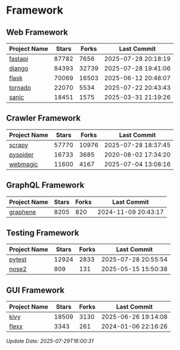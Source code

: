 # Framework

## Web Framework
| Project Name | Stars | Forks | Last Commit |
| ------------ | ----- | ----- | ----------- |
| [fastapi](https://github.com/fastapi/fastapi) | 87782 | 7656 | 2025-07-28 20:18:19 |
| [django](https://github.com/django/django) | 84393 | 32739 | 2025-07-28 19:41:06 |
| [flask](https://github.com/pallets/flask) | 70069 | 16503 | 2025-06-12 20:48:07 |
| [tornado](https://github.com/tornadoweb/tornado) | 22070 | 5534 | 2025-07-22 20:43:43 |
| [sanic](https://github.com/sanic-org/sanic) | 18451 | 1575 | 2025-03-31 21:19:26 |

## Crawler Framework
| Project Name | Stars | Forks | Last Commit |
| ------------ | ----- | ----- | ----------- |
| [scrapy](https://github.com/scrapy/scrapy) | 57770 | 10976 | 2025-07-28 18:37:45 |
| [pyspider](https://github.com/binux/pyspider) | 16733 | 3685 | 2020-08-02 17:34:20 |
| [webmagic](https://github.com/code4craft/webmagic) | 11600 | 4167 | 2025-07-04 13:08:16 |

## GraphQL Framework
| Project Name | Stars | Forks | Last Commit |
| ------------ | ----- | ----- | ----------- |
| [graphene](https://github.com/graphql-python/graphene) | 8205 | 820 | 2024-11-09 20:43:17 |

## Testing Framework
| Project Name | Stars | Forks | Last Commit |
| ------------ | ----- | ----- | ----------- |
| [pytest](https://github.com/pytest-dev/pytest) | 12924 | 2833 | 2025-07-28 20:55:54 |
| [nose2](https://github.com/nose-devs/nose2) | 809 | 131 | 2025-05-15 15:50:38 |

## GUI Framework
| Project Name | Stars | Forks | Last Commit |
| ------------ | ----- | ----- | ----------- |
| [kivy](https://github.com/kivy/kivy) | 18509 | 3130 | 2025-06-26 19:14:08 |
| [flexx](https://github.com/flexxui/flexx) | 3343 | 261 | 2024-01-06 22:16:26 |

*Update Date: 2025-07-29T16:00:31*